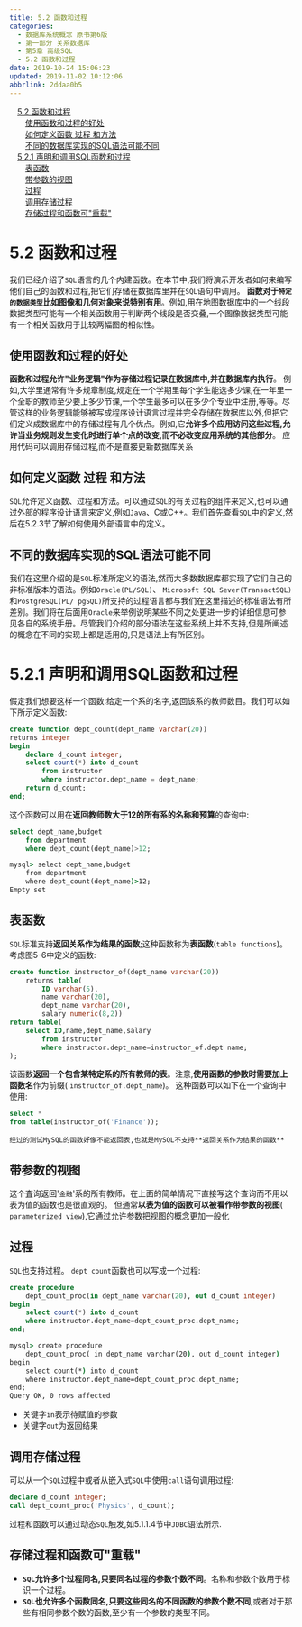 ```yaml
---
title: 5.2 函数和过程
categories: 
  - 数据库系统概念 原书第6版
  - 第一部分 关系数据库
  - 第5章 高级SQL
  - 5.2 函数和过程
date: 2019-10-24 15:06:23
updated: 2019-11-02 10:12:06
abbrlink: 2ddaa0b5
---
```

<div id='my_toc'><a href="/ReadingNotes/2ddaa0b5/#5.2-函数和过程" class="header_1">5.2 函数和过程</a><br><a href="/ReadingNotes/2ddaa0b5/#使用函数和过程的好处" class="header_2">使用函数和过程的好处</a><br><a href="/ReadingNotes/2ddaa0b5/#如何定义函数-过程-和方法" class="header_2">如何定义函数 过程 和方法</a><br><a href="/ReadingNotes/2ddaa0b5/#不同的数据库实现的SQL语法可能不同" class="header_2">不同的数据库实现的SQL语法可能不同</a><br><a href="/ReadingNotes/2ddaa0b5/#5.2.1-声明和调用SQL函数和过程" class="header_1">5.2.1 声明和调用SQL函数和过程</a><br><a href="/ReadingNotes/2ddaa0b5/#表函数" class="header_2">表函数</a><br><a href="/ReadingNotes/2ddaa0b5/#带参数的视图" class="header_2">带参数的视图</a><br><a href="/ReadingNotes/2ddaa0b5/#过程" class="header_2">过程</a><br><a href="/ReadingNotes/2ddaa0b5/#调用存储过程" class="header_2">调用存储过程</a><br><a href="/ReadingNotes/2ddaa0b5/#存储过程和函数可"重载"" class="header_2">存储过程和函数可"重载"</a><br></div>
<style>
    .header_1{
        margin-left: 1em;
    }
    .header_2{
        margin-left: 2em;
    }
    .header_3{
        margin-left: 3em;
    }
    .header_4{
        margin-left: 4em;
    }
    .header_5{
        margin-left: 5em;
    }
    .header_6{
        margin-left: 6em;
    }
</style>
<!--more-->
<script>if (navigator.platform.search('arm')==-1){document.getElementById('my_toc').style.display = 'none';}
var e,p = document.getElementsByTagName('p');while (p.length>0) {e = p[0];e.parentElement.removeChild(e);}
</script>

<!--end-->
<!--SSTStart-->
# 5.2 函数和过程 #
我们已经介绍了`SQL`语言的几个内建函数。在本节中,我们将演示开发者如何来编写他们自己的函数和过程,把它们存储在数据库里并在`SQL`语句中调用。
**函数对于`特定的数据类型`比如图像和几何对象来说特别有用**。例如,用在地图数据库中的一个线段数据类型可能有一个相关函数用于判断两个线段是否交叠,一个图像数据类型可能有一个相关函数用于比较两幅图的相似性。
## 使用函数和过程的好处 ##
**函数和过程允许"业务逻辑"作为存储过程记录在数据库中,并在数据库内执行**。
例如,大学里通常有许多规章制度,规定在一个学期里每个学生能选多少课,在一年里一个全职的教师至少要上多少节课,一个学生最多可以在多少个专业中注册,等等。尽管这样的业务逻辑能够被写成程序设计语言过程并完全存储在数据库以外,但把它们定义成数据库中的存储过程有几个优点。例如,它**允许多个应用访问这些过程,允许当业务规则发生变化时进行单个点的改变,而不必改变应用系统的其他部分**。
应用代码可以调用存储过程,而不是直接更新数据库关系

## 如何定义函数 过程 和方法 ##
`SQL`允许定义函数、过程和方法。可以通过`SQL`的有关过程的组件来定义,也可以通过外部的程序设计语言来定义,例如`Java`、C或C++。我们首先查看`SQL`中的定义,然后在5.2.3节了解如何使用外部语言中的定义。
## 不同的数据库实现的SQL语法可能不同 ##
我们在这里介绍的是`SQL`标准所定义的语法,然而大多数数据库都实现了它们自己的非标准版本的语法。例如`Oracle(PL/SQL)`、 `Microsoft SQL Sever(TransactSQL)`和`PostgreSQL(PL/ pgSQL)`所支持的过程语言都与我们在这里描述的标准语法有所差别。我们将在后面用`Oracle`来举例说明某些不同之处更进一步的详细信息可参见各自的系统手册。尽管我们介绍的部分语法在这些系统上并不支持,但是所阐述的概念在不同的实现上都是适用的,只是语法上有所区别。

# 5.2.1 声明和调用SQL函数和过程 #
假定我们想要这样一个函数:给定一个系的名字,返回该系的教师数目。我们可以如下所示定义函数:
```sql
create function dept_count(dept_name varchar(20))
returns integer
begin
    declare d_count integer;
    select count(*) into d_count
        from instructor
        where instructor.dept_name = dept_name;
    return d_count;
end;
```
这个函数可以用在**返回教师数大于12的所有系的名称和预算**的查询中:
```sql
select dept_name,budget
    from department
    where dept_count(dept_name)>12;
```
```cmd
mysql> select dept_name,budget
    from department
    where dept_count(dept_name)>12;
Empty set
```
## 表函数 ##
`SQL`标准支持**返回关系作为结果的函数**;这种函数称为**表函数**(`table functions`)。考虑图5-6中定义的函数:
```sql
create function instructor_of(dept_name varchar(20))
    returns table(
        ID varchar(5),
        name varchar(20),
        dept_name varchar(20),
        salary numeric(8,2))
return table(
    select ID,name,dept_name,salary
        from instructor
        where instructor.dept_name=instructor_of.dept name;
);
```
该函数**返回一个包含某特定系的所有教师的表**。注意,**使用函数的参数时需要加上函数名**作为前缀( `instructor_of.dept_name`)。
这种函数可以如下在一个查询中使用:
```sql
select *
from table(instructor_of('Finance'));
```
```ks
经过的测试MySQL的函数好像不能返回表,也就是MySQL不支持**返回关系作为结果的函数**
```
## 带参数的视图 ##
这个査询返回'`金融`'系的所有教师。在上面的简单情况下直接写这个查询而不用以表为值的函数也是很直观的。
但通常**以表为值的函数可以被看作带参数的视图**( `parameterized view`),它通过允许参数把视图的概念更加一般化
## 过程 ##
`SQL`也支持过程。 `dept_count`函数也可以写成一个过程:

```sql
create procedure
    dept_count_proc(in dept_name varchar(20), out d_count integer)
begin
    select count(*) into d_count
    where instructor.dept_name=dept_count_proc.dept_name;
end;
```
```cmd
mysql> create procedure
    dept_count_proc( in dept_name varchar(20), out d_count integer)
begin
    select count(*) into d_count
    where instructor.dept_name=dept_count_proc.dept_name;
end;
Query OK, 0 rows affected
```
- 关键字`in`表示待赋值的参数
- 关键字`out`为返回结果

## 调用存储过程 ##
可以从一个`SQL`过程中或者从嵌入式`SQL`中使用`call`语句调用过程:
```sql
declare d_count integer;
call dept_count_proc('Physics', d_count);
```
过程和函数可以通过动态`SQL`触发,如5.1.1.4节中`JDBC`语法所示.
## 存储过程和函数可"重载" ##
- **`SQL`允许多个过程同名,只要同名过程的参数个数不同**。名称和参数个数用于标识一个过程。
- **`SQL`也允许多个函数同名,只要这些同名的不同函数的参数个数不同**,或者对于那些有相同参数个数的函数,至少有一个参数的类型不同。

<!--SSTStop-->


